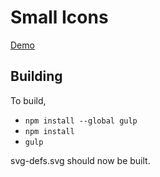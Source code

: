 Small Icons
===========

[Demo](http://ajkochanowicz.github.io/Kickstart-Small-Icons/)

Building
--------

To build, 

- `npm install --global gulp`
- `npm install`
- `gulp`

svg-defs.svg should now be built.
